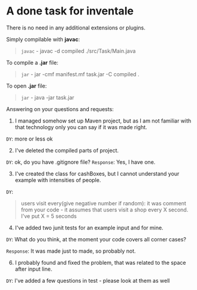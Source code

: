 # A done task for inventale

There is no need in any additional extensions or plugins.

Simply compilable with **javac**:

> `javac` - javac -d compiled ./src/Task/Main.java

To compile a **.jar** file:

> `jar` - jar -cmf manifest.mf task.jar -C compiled .

To open **.jar** file:

> `jar` - java -jar task.jar

Answering on your questions and requests:

1. I managed somehow set up Maven project, but as I am not familiar with that technology only you can say if it was made right.

`DY`: more or less ok

2. I've deleted the compiled parts of project.

`DY`: ok, do you have .gitignore file?
`Response`: Yes, I have one.

3. I've created the class for cashBoxes, but I cannot understand your example with intensities of people.

`DY`:
>users visit every(give negative number if random):
it was comment from your code - it assumes that users visit a shop every X second. I've put X = 5 seconds

4. I've added two junit tests for an example input and for mine.

`DY`: What do you think, at the moment your code covers all corner cases? 

`Response`: It was made just to made, so probably not.

6. I probably found and fixed the problem, that was related to the space after input line.

`DY`: I've added a few questions in test - please look at them as well
